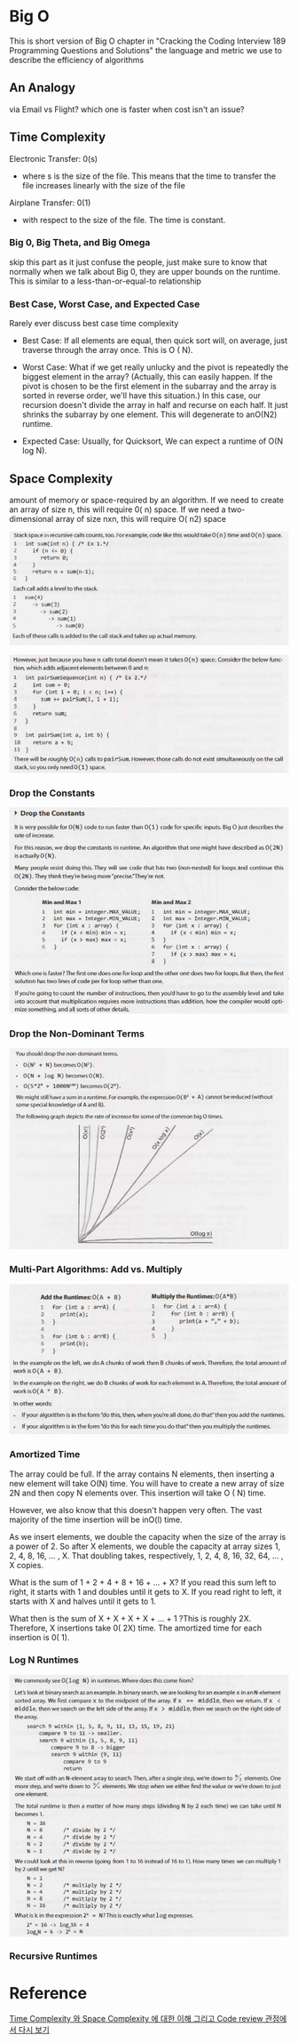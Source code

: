 # Big O
This is short version of Big O chapter in "Cracking the Coding Interview 189 Programming Questions and Solutions" 
the language and metric we use to describe the efficiency of algorithms 

## An Analogy
via Email vs Flight? which one is faster when cost isn't an issue?

## Time Complexity

Electronic Transfer: 0(s)
- where s is the size of the file. This means that the time to transfer the file increases linearly with the size of the file

Airplane Transfer: 0(1)
- with respect to the size of the file. The time is constant.

### Big 0, Big Theta, and Big Omega
skip this part as it just confuse the people, just make sure to know that normally when we talk about Big 0, they are upper
bounds on the runtime. This is similar to a less-than-or-equal-to relationship  

### Best Case, Worst Case, and Expected Case
Rarely ever discuss best case time complexity

- Best Case: If all elements are equal, then quick sort will, on average, just traverse through the array once.
This is O ( N). 

- Worst Case: What if we get really unlucky and the pivot is repeatedly the biggest element in the array?
(Actually, this can easily happen. If the pivot is chosen to be the first element in the subarray and the
array is sorted in reverse order, we'll have this situation.) In this case, our recursion doesn't divide the
array in half and recurse on each half. It just shrinks the subarray by one element. This will degenerate
to anO(N2) runtime.

- Expected Case: Usually, for Quicksort, We can expect a runtime of O(N log N).

## Space Complexity
amount of memory or space-required by an algorithm. If we need to create an array of size n, this will
require 0( n) space. If we need a two-dimensional array of size nxn, this will require O( n2) space

![Example 1](Images/spaceComplexity1.PNG)

![Example 2](Images/spaceComplexity2.PNG)

### Drop the Constants
![Example 3](Images/dropdowntheconstants.PNG)


### Drop the Non-Dominant Terms
![Example 4](Images/dropnondominant.PNG)

### Multi-Part Algorithms: Add vs. Multiply
![Example 5](Images/addormultiply.PNG)

### Amortized Time
The array could be full. If the array contains N elements, then inserting a new element will take O(N) time.
You will have to create a new array of size 2N and then copy N elements over. This insertion will take O ( N)
time.

However, we also know that this doesn't happen very often. The vast majority of the time insertion will be
inO(l) time.

As we insert elements, we double the capacity when the size of the array is a power of 2. So after X elements,
we double the capacity at array sizes 1, 2, 4, 8, 16, ... , X. That doubling takes, respectively, 1, 2, 4, 8, 16, 32,
64, ... , X copies.

What is the sum of 1 + 2 + 4 + 8 + 16 + ... + X? If you read this sum left to right, it starts with 1 and doubles
until it gets to X. If you read right to left, it starts with X and halves until it gets to 1.

What then is the sum of X + X + X + X + ... + 1 ?This is roughly 2X.
Therefore, X insertions take 0( 2X) time. The amortized time for each insertion is 0( 1).

### Log N Runtimes
![Example 6](Images/lognRuntimes.PNG)

### Recursive Runtimes



# Reference

[Time Complexity 와 Space Complexity 에 대한 이해 그리고 Code review 관점에서 다시 보기](https://hoseockchoi.wordpress.com/2019/04/05/time-complexity-%ec%99%80-space-complexity-%ec%97%90-%eb%8c%80%ed%95%9c-%ec%9d%b4%ed%95%b4-%ea%b7%b8%eb%a6%ac%ea%b3%a0-code-review-%ea%b4%80%ec%a0%90%ec%97%90%ec%84%9c-%eb%8b%a4%ec%8b%9c-%eb%b3%b4/)
